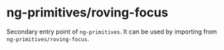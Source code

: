 # ng-primitives/roving-focus

Secondary entry point of `ng-primitives`. It can be used by importing from `ng-primitives/roving-focus`.
